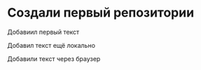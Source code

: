 # Создали первый репозитории

Добавиил первый текст

Добавил текст ещё локально

Добавили текст через браузер


